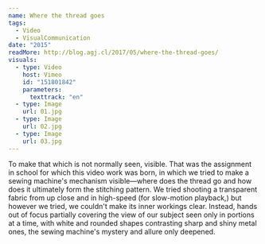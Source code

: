 ```yaml
---
name: Where the thread goes
tags:
  - Video
  - VisualCommunication
date: "2015"
readMore: http://blog.agj.cl/2017/05/where-the-thread-goes/
visuals:
  - type: Video
    host: Vimeo
    id: "151801842"
    parameters:
      texttrack: "en"
  - type: Image
    url: 01.jpg
  - type: Image
    url: 02.jpg
  - type: Image
    url: 03.jpg
---
```


To make that which is not normally seen, visible. That was the assignment in school for which this video work was born, in which we tried to make a sewing machine's mechanism visible—where does the thread go and how does it ultimately form the stitching pattern. We tried shooting a transparent fabric from up close and in high-speed (for slow-motion playback,) but however we tried, we couldn't make its inner workings clear. Instead, hands out of focus partially covering the view of our subject seen only in portions at a time, with white and rounded shapes contrasting sharp and shiny metal ones, the sewing machine's mystery and allure only deepened.
